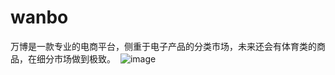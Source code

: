 # wanbo
万博是一款专业的电商平台，侧重于电子产品的分类市场，未来还会有体育类的商品，在细分市场做到极致。
 ![image](https://github.com/neozzx/wanbo/raw/master/1.png)
